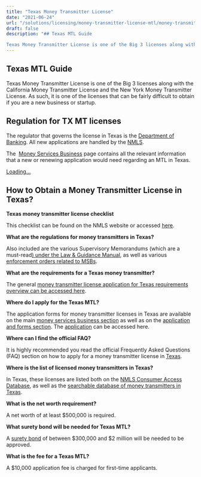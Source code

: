 ```yaml
---
title: "Texas Money Transmitter License"
date: "2021-06-24"
url: "/solutions/licensing/money-transmitter-license-mtl/money-transmitter-license-texas/"
draft: false
description: "## Texas MTL Guide

Texas Money Transmitter License is one of the Big 3 licenses along with the California Money Transmitter License and the New York..."
---
```


## Texas MTL Guide

Texas Money Transmitter License is one of the Big 3 licenses along with the California Money Transmitter License and the New York Money Transmitter License. As such, it is one of the licenses that can be fairly difficult to obtain if you are a new business or startup.

## Regulation for TX MT licenses

The regulator that governs the license in Texas is the [Department of Banking](http://www.dob.texas.gov/). All new applications are handled by the [NMLS](https://nationwidelicensingsystem.org/slr/Pages/DynamicLicenses.aspx?StateID=TXDOB).

The  [Money Services Business](http://www.dob.texas.gov/money-services-businesses) page contains all the relevant information that a new or renewing application would need regarding an MTL in Texas.

[Loading...](https://fkhan.gumroad.com/l/texas-money-transmitter-license-cost)

## How to Obtain a Money Transmitter License in Texas?

**Texas money transmitter license checklist**

This checklist can be found on the NMLS website or accessed [here](https://mortgage.nationwidelicensingsystem.org/slr/PublishedStateDocuments/TX-DOB-Money_Transmission-Company-New-App-Checklist.pdf).

**What are the regulations for money transmitters in Texas?**

Also included are the various Supervisory Memorandums (which are a must-read[) under the Law & Guidance Manual](https://txdob.ctspublish.com/texas/browse/txdobset/welcome/root), as well as various [enforcement orders related to MSBs](http://www.dob.texas.gov/laws-regulations/enforcement-orders#msb). 

**What are the requirements for a Texas money transmitter?**

The general [money transmitter license application for Texas requirements overview can be accessed here](http://www.dob.texas.gov/applications-forms-publications/general-application-requirements). 

**Where do I apply for the Texas MTL?**

The application forms for money transmitter licenses in Texas are available on the main [money services business section](http://www.dob.texas.gov/money-services-businesses) as well as on the [application and forms section](http://www.dob.texas.gov/applications-forms-publications/applications-forms). The [application](http://www.dob.texas.gov/applications-forms-publications/applications-forms#money_services_businesses) can be accessed here. 

**Where can I find the official FAQ?**

It is highly recommended you read the official Frequently Asked Questions (FAQ) section on how to apply for a money transmitter license in [Texas](https://www.dob.texas.gov/money-services-businesses/faqs).

**Where is the list of licensed money transmitters in Texas?**

In Texas, these licenses are listed both on the [NMLS Consumer Access Database](http://www.nmlsconsumeraccess.org/), as well as the [searchable database of money transmitters in Texas](http://www.dob.texas.gov/entity-search). 

**What is the net worth requirement?**

A net worth of at least $500,000 is required.

**What surety bond will be needed for Texas MTL?**

A [surety bond](https://faisalkhan.com/knowledge-hub/resources-and-references/surety-bond/) of between $300,000 and $2 million will be needed to be approved.

**What is the fee for a Texas MTL?**

A $10,000 application fee is charged for first-time applicants.